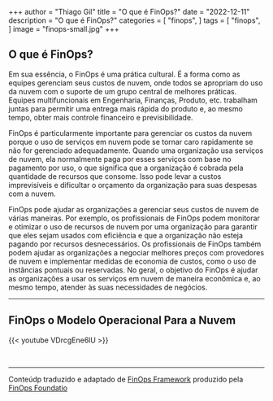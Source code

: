 +++
author = "Thiago Gil"
title = "O que é FinOps?"
date = "2022-12-11"
description = "O que é FinOps?"
categories = [
    "finops",
]
tags = [
    "finops",
]
image = "finops-small.jpg"
+++
## O que é FinOps?

Em sua essência, o FinOps é uma prática cultural. É a forma como as equipes gerenciam seus custos de nuvem, onde todos se apropriam do uso da nuvem com o suporte de um grupo central de melhores práticas. Equipes multifuncionais em Engenharia, Finanças, Produto, etc. trabalham juntas para permitir uma entrega mais rápida do produto e, ao mesmo tempo, obter mais controle financeiro e previsibilidade.

FinOps é particularmente importante para gerenciar os custos da nuvem porque o uso de serviços em nuvem pode se tornar caro rapidamente se não for gerenciado adequadamente. Quando uma organização usa serviços de nuvem, ela normalmente paga por esses serviços com base no pagamento por uso, o que significa que a organização é cobrada pela quantidade de recursos que consome. Isso pode levar a custos imprevisíveis e dificultar o orçamento da organização para suas despesas com a nuvem.

FinOps pode ajudar as organizações a gerenciar seus custos de nuvem de várias maneiras. Por exemplo, os profissionais de FinOps podem monitorar e otimizar o uso de recursos de nuvem por uma organização para garantir que eles sejam usados ​​com eficiência e que a organização não esteja pagando por recursos desnecessários. Os profissionais de FinOps também podem ajudar as organizações a negociar melhores preços com provedores de nuvem e implementar medidas de economia de custos, como o uso de instâncias pontuais ou reservadas. No geral, o objetivo do FinOps é ajudar as organizações a usar os serviços em nuvem de maneira econômica e, ao mesmo tempo, atender às suas necessidades de negócios.


---

## FinOps o Modelo Operacional Para a Nuvem

{{< youtube VDrcgEne6lU >}}

<br>

---

Conteúdp traduzido e adaptado de [FinOps Framework](https://www.finops.org/) produzido pela [FinOps Foundatio](https://finops.org/about/)